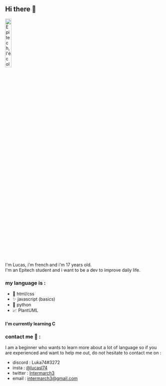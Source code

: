## Hi there 👋
<a href="http://www.epitech.eu/" title="l'expertise informatique"><img src="https://newsroom.ionis-group.com/wp-content/uploads/2021/10/LOGO-EPITECH-BASELINE-QUADRI-2021.png" border="0" alt="Epitech, l'école de l'informatique en action" width=20%></a>  
I'm Lucas, i'm french and i'm 17 years old.  
I'm an Epitech student and 
i want to be a dev to improve daily life.

### my language is :
- 🔗 html/css 
- ✨ javascript (basics)
- 🐍 python
- 📈 PlantUML  
#### I'm currently learning C

### contact me 📧 :
I am a beginner who wants to learn more about a lot of language so if you are experienced and want to help me out,
do not hesitate to contact me on : 
* discord : Luka74#3272
* insta : [@lucasl74](https://www.instagram.com/lucasl74/)
* twitter : [Intermarch3](https://www.twitter.com/intermarch3/)
* email : [intermarch3@gmail.com](mailto:intermarch3@gmail.com)
